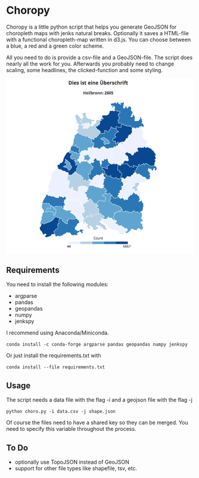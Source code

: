 # Choropy

Choropy is a little python script that helps you generate GeoJSON for choropleth maps with jenks natural breaks. Optionally it saves a HTML-file with a functional choropleth-map written in d3.js. You can choose between a blue, a red and a green color scheme.

All you need to do is provide a csv-file and a GeoJSON-file. The script does nearly all the work for you. Afterwards you probably need to change scaling, some headlines, the clicked-function and some styling.

![example](https://raw.githubusercontent.com/dahilzen/choropy/master/example.png)

## Requirements

You need to install the following modules:
+ argparse
+ pandas
+ geopandas
+ numpy
+ jenkspy

I recommend using Anaconda/Miniconda.
```
conda install -c conda-forge argparse pandas geopandas numpy jenkspy
```

Or just install the requirements.txt with
```
conda install --file requirements.txt
```

## Usage

The script needs a data file with the flag -i and a geojson file with the flag -j

```
python choro.py -i data.csv -j shape.json
```

Of course the files need to have a shared key so they can be merged. You need to specify this variable throughout the process.

## To Do

+ optionally use TopoJSON instead of GeoJSON
+ support for other file types like shapefile, tsv, etc.

